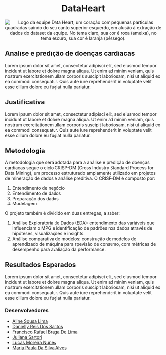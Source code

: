 <h1 style="text-align: center;">DataHeart</h1>

<p align="center">
  <picture>
    <source media="(prefers-color-scheme: dark)" srcset="assets/img/logo_dark.png">
    <source media="(prefers-color-scheme: light)" srcset="assets/img/logo_light.png">
    <img alt="Logo da equipe Data Heart, um coração com pequenas particulas quadradas saindo do seu canto superior esquerdo, em alusão à extração de dados do dataset da equipe. No tema claro, sua cor é roxa (ameixa), no tema escuro, sua cor é laranja (pêssego)." src="../assets/img/logo_dark.png">
  </picture>
</p>

## Analise e predição de doenças cardíacas

Lorem ipsum dolor sit amet, consectetur adipisci elit, sed eiusmod tempor incidunt ut labore et dolore magna aliqua. 
Ut enim ad minim veniam, quis nostrum exercitationem ullam corporis suscipit laboriosam, nisi ut aliquid ex ea 
commodi consequatur. Quis aute iure reprehenderit in voluptate velit esse cillum dolore eu fugiat nulla pariatur. 

## Justificativa

Lorem ipsum dolor sit amet, consectetur adipisci elit, sed eiusmod tempor incidunt ut labore et dolore magna aliqua. 
Ut enim ad minim veniam, quis nostrum exercitationem ullam corporis suscipit laboriosam, nisi ut aliquid ex ea 
commodi consequatur. Quis aute iure reprehenderit in voluptate velit esse cillum dolore eu fugiat nulla pariatur.

## Metodologia

A metodologia que será adotada para a análise e predição de doenças cardíacas segue o ciclo CRISP-DM (Cross Industry Standard Process for Data Mining), um processo estruturado amplamente utilizado em projetos de mineração de dados e análise preditiva. O CRISP-DM é composto por:
1. Entendimento de negócio
2. Entendimento de dados
3. Preparação dos dados
4. Modelagem

O projeto também é dividido em duas entregas, a saber:

1. Análise Exploratória de Dados (EDA): entendimento das variáveis que influenciam o MPG e identificação de padrões nos dados através de hipóteses, visualizações e insights.
2. Análise comparativa de modelos: construção de modelos de aprendizado de máquina para rpevisão de consumo, com métricas de desempenho para avaliação da performance.


## Resultados Esperados

Lorem ipsum dolor sit amet, consectetur adipisci elit, sed eiusmod tempor incidunt ut labore et dolore magna aliqua. 
Ut enim ad minim veniam, quis nostrum exercitationem ullam corporis suscipit laboriosam, nisi ut aliquid ex ea 
commodi consequatur. Quis aute iure reprehenderit in voluptate velit esse cillum dolore eu fugiat nulla pariatur.

### Desenvolvedores
 - [Aline Sousa Lima](https://github.com/ninesousa)
 - [Danielly Reis Dos Santos ](https://github.com/DaniellyR)
 - [Francisco Rafael Braga De Lima](https://github.com/couldbeElex)
 - [Juliana Sartori](https://github.com/VerseMM)
 - [Lucas Moreira Nunes](https://github.com/lmnunes2002)
 - [Maria Paula Da Silva Alves](https://github.com/mpaulas)